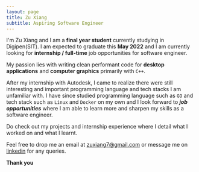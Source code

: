 ```yaml
---
layout: page
title: Zu Xiang
subtitle: Aspiring Software Engineer
---
```


I'm Zu Xiang and I am a **final year student** currently studying in Digipen(SIT). I am expected to graduate this **May 2022** and I am currently looking for **internship / full-time** job opportunities for software engineer. 

My passion lies with writing clean performant code for **desktop applications** and **computer graphics** primarily with `C++`. 

After my internship with Autodesk, I came to realize there were still interesting and important programming language and tech stacks I am unfamiliar with. I have since studied  programming language such as `GO` and tech stack such as `Linux` and `Docker` on my own and I look forward to ***job opportunities*** where I am able to learn more and sharpen my skills as a software engineer.

Do check out my projects and internship experience where I detail what I worked on and what I learnt.

Feel free to drop me an email at <zuxiang7@gmail.com> or message me on [linkedin](https://www.linkedin.com/in/zuxiang/) for any queries.

**Thank you**
